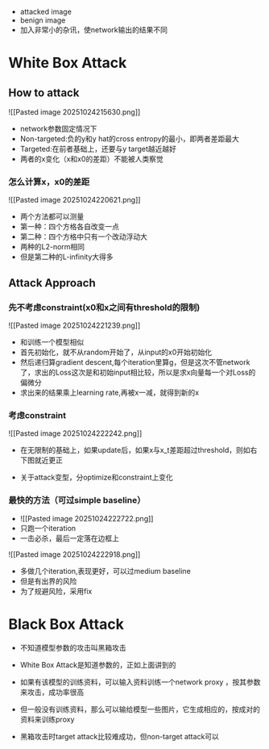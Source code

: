 - attacked image
- benign image
- 加入非常小的杂讯，使network输出的结果不同

# White Box Attack

## How to attack
![[Pasted image 20251024215630.png]]
- network参数固定情况下
- Non-targeted:负的y和y hat的cross entropy的最小，即两者差距最大
- Targeted:在前者基础上，还要与y target越近越好
- 两者的x变化（x和x0的差距）不能被人类察觉

### 怎么计算x，x0的差距

![[Pasted image 20251024220621.png]]
- 两个方法都可以测量
- 第一种：四个方格各自改变一点
- 第二种：四个方格中只有一个改动浮动大
- 两种的L2-norm相同
- 但是第二种的L-infinity大得多

## Attack Approach

### 先不考虑constraint(x0和x之间有threshold的限制)
![[Pasted image 20251024221239.png]]
- 和训练一个模型相似
- 首先初始化，就不从random开始了，从input的x0开始初始化
- 然后递归算gradient descent,每个iteration里算g，但是这次不管network了，求出的Loss这次是和初始input相比较，所以是求x向量每一个对Loss的偏微分
- 求出来的结果乘上learning rate,再被x一减，就得到新的x

### 考虑constraint

![[Pasted image 20251024222242.png]]

- 在无限制的基础上，如果update后，如果x与x_t差距超过threshold，则如右下图就近更正

- 关于attack变型，分optimize和constraint上变化

### 最快的方法（可过simple baseline）

- ![[Pasted image 20251024222722.png]]
- 只跑一个iteration
- 一击必杀，最后一定落在边框上

![[Pasted image 20251024222918.png]]
- 多做几个iteration,表现更好，可以过medium baseline
- 但是有出界的风险
- 为了规避风险，采用fix

# Black Box Attack

- 不知道模型参数的攻击叫黑箱攻击
- White Box Attack是知道参数的，正如上面讲到的

- 如果有该模型的训练资料，可以输入资料训练一个network proxy ，按其参数来攻击，成功率很高
- 但一般没有训练资料，那么可以输给模型一些图片，它生成相应的，按成对的资料来训练proxy
- 黑箱攻击时target attack比较难成功，但non-target attack可以
